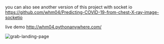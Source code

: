 you can also see another version of this project with socket io
https://github.com/whm04/Predicting-COVID-19-from-chest-X-ray-image-socketio



live demo http://whm04.pythonanywhere.com/

![grab-landing-page](https://github.com/whm04/Deep-COVID-Predicting-COVID-19-from-chest-X-ray-images/blob/master/demo.gif)





